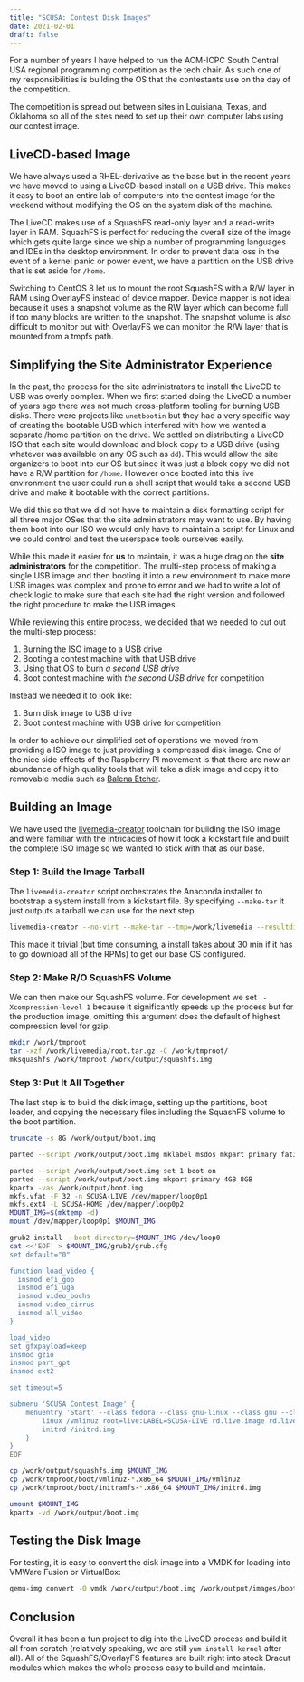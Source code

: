 ```yaml
---
title: "SCUSA: Contest Disk Images"
date: 2021-02-01
draft: false
---
```


For a number of years I have helped to run the ACM-ICPC South Central USA regional programming
competition as the tech chair. As such one of my responsibilities is building the OS that the
contestants use on the day of the competition.

<!--more-->

The competition is spread out between sites in Louisiana, Texas, and Oklahoma so all of the sites
need to set up their own computer labs using our contest image.

## LiveCD-based Image

We have always used a RHEL-derivative as the base but in the recent years we have moved to using a
LiveCD-based install on a USB drive. This makes it easy to boot an entire lab of computers into the
contest image for the weekend without modifying the OS on the system disk of the machine.

The LiveCD makes use of a SquashFS read-only layer and a read-write layer in RAM. SquashFS is
perfect for reducing the overall size of the image which gets quite large since we ship a number of
programming languages and IDEs in the desktop environment. In order to prevent data loss in the
event of a kernel panic or power event, we have a partition on the USB drive that is set aside for
`/home`.

Switching to CentOS 8 let us to mount the root SquashFS with a R/W layer in RAM using OverlayFS
instead of device mapper. Device mapper is not ideal because it uses a snapshot volume as the RW
layer which can become full if too many blocks are written to the snapshot. The snapshot volume is
also difficult to monitor but with OverlayFS we can monitor the R/W layer that is mounted from a
tmpfs path.

## Simplifying the Site Administrator Experience

In the past, the process for the site administrators to install the LiveCD to USB was overly
complex. When we first started doing the LiveCD a number of years ago there was not much
cross-platform tooling for burning USB disks. There were projects like `unetbootin` but they had a
very specific way of creating the bootable USB which interfered with how we wanted a separate /home
partition on the drive. We settled on distributing a LiveCD ISO that each site would download and
block copy to a USB drive (using whatever was available on any OS such as `dd`). This would allow
the site organizers to boot into our OS but since it was just a block copy we did not have a R/W
partition for `/home`. However once booted into this live environment the user could run a shell
script that would take a second USB drive and make it bootable with the correct partitions.

We did this so that we did not have to maintain a disk formatting script for all three major OSes
that the site administrators may want to use. By having them boot into our ISO we would only have to
maintain a script for Linux and we could control and test the userspace tools ourselves easily.

While this made it easier for **us** to maintain, it was a huge drag on the **site administrators**
for the competition. The multi-step process of making a single USB image and then booting it into a
new environment to make more USB images was complex and prone to error and we had to write a lot of
check logic to make sure that each site had the right version and followed the right procedure to
make the USB images.

While reviewing this entire process, we decided that we needed to cut out the multi-step process:

1. Burning the ISO image to a USB drive
1. Booting a contest machine with that USB drive
1. Using that OS to burn *a second USB drive*
1. Boot contest machine with *the second USB drive* for competition

Instead we needed it to look like:

1. Burn disk image to USB drive
1. Boot contest machine with USB drive for competition

In order to achieve our simplified set of operations we moved from providing a ISO image to just
providing a compressed disk image. One of the nice side effects of the Raspberry PI movement is that
there are now an abundance of high quality tools that will take a disk image and copy it to
removable media such as [Balena Etcher](https://www.balena.io/etcher/).

## Building an Image

We have used the [livemedia-creator](https://weldr.io/lorax/livemedia-creator.html) toolchain for
building the ISO image and were familiar with the intricacies of how it took a kickstart file and
built the complete ISO image so we wanted to stick with that as our base.

### Step 1: Build the Image Tarball

The `livemedia-creator` script orchestrates the Anaconda installer to bootstrap a system install from
a kickstart file. By specifying `--make-tar` it just outputs a tarball we can use for the next step.

```bash
livemedia-creator --no-virt --make-tar --tmp=/work/livemedia --resultdir=/work/output
```

This made it trivial (but time consuming, a install takes about 30 min if it has to go download all of
the RPMs) to get our base OS configured.

### Step 2: Make R/O SquashFS Volume

We can then make our SquashFS volume. For development we set ` -Xcompression-level 1`  because it
significantly speeds up the process but for the production image, omitting this argument does the
default of highest compression level for gzip.

```bash
mkdir /work/tmproot
tar -xzf /work/livemedia/root.tar.gz -C /work/tmproot/
mksquashfs /work/tmproot /work/output/squashfs.img
```

### Step 3: Put It All Together

The last step is to build the disk image, setting up the partitions, boot loader, and copying the
necessary files including the SquashFS volume to the boot partition.

```bash
truncate -s 8G /work/output/boot.img

parted --script /work/output/boot.img mklabel msdos mkpart primary fat32 2MB 4GB

parted --script /work/output/boot.img set 1 boot on
parted --script /work/output/boot.img mkpart primary 4GB 8GB
kpartx -vas /work/output/boot.img
mkfs.vfat -F 32 -n SCUSA-LIVE /dev/mapper/loop0p1
mkfs.ext4 -L SCUSA-HOME /dev/mapper/loop0p2
MOUNT_IMG=$(mktemp -d)
mount /dev/mapper/loop0p1 $MOUNT_IMG

grub2-install --boot-directory=$MOUNT_IMG /dev/loop0
cat <<'EOF' > $MOUNT_IMG/grub2/grub.cfg
set default="0"

function load_video {
  insmod efi_gop
  insmod efi_uga
  insmod video_bochs
  insmod video_cirrus
  insmod all_video
}

load_video
set gfxpayload=keep
insmod gzio
insmod part_gpt
insmod ext2

set timeout=5

submenu 'SCUSA Contest Image' {
    menuentry 'Start' --class fedora --class gnu-linux --class gnu --class os {
        linux /vmlinuz root=live:LABEL=SCUSA-LIVE rd.live.image rd.live.dir=/ rd.live.overlay.overlayfs=1
        initrd /initrd.img
    }
}
EOF

cp /work/output/squashfs.img $MOUNT_IMG
cp /work/tmproot/boot/vmlinuz-*.x86_64 $MOUNT_IMG/vmlinuz
cp /work/tmproot/boot/initramfs-*.x86_64 $MOUNT_IMG/initrd.img

umount $MOUNT_IMG
kpartx -vd /work/output/boot.img
```

## Testing the Disk Image

For testing, it is easy to convert the disk image into a VMDK for loading into VMWare Fusion or
VirtualBox:

```bash
qemu-img convert -O vmdk /work/output/boot.img /work/output/images/boot.vmdk
```

## Conclusion

Overall it has been a fun project to dig into the LiveCD process and build it all from scratch
(relatively speaking, we are still `yum install kernel` after all). All of the SquashFS/OverlayFS
features are built right into stock Dracut modules which makes the whole process easy to build and
maintain.
